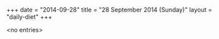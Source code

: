 +++
date = "2014-09-28"
title = "28 September 2014 (Sunday)"
layout = "daily-diet"
+++


\<no entries\>

